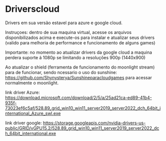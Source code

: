 # Driverscloud
Drivers em sua versão estavel para azure e google cloud.

Instruçoes: dentro de sua maquina virtual, acesse os arquivos disponibilizados acima e execute-os para instalar e atualizar seus drivers (valido para melhoria de performance e funcionamento de alguns games)

Importante: no momento ao atualizar drivers da google cloud a maquina perdera suporte á 1080p se limitando a resoluções 900p (1440x900)

Ao atualizar o shield (ferramenta de funcionamento do moonlight stream) para de funcionar, sendo ncessario o uso do sunshine: https://github.com/Shynysterya/Sunshineparacloudgames para acessar normalmente o moonlight.


link driver Azure: https://download.microsoft.com/download/2/5/a/25ad21ca-ed89-41b4-935f-73023ef6c5af/528.89_grid_win10_win11_server2019_server2022_dch_64bit_international_Azure_swl.exe

link driver google: https://storage.googleapis.com/nvidia-drivers-us-public/GRID/vGPU15.2/528.89_grid_win10_win11_server2019_server2022_dch_64bit_international.exe
